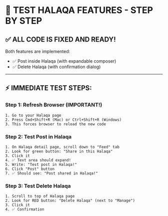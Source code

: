# 🧪 TEST HALAQA FEATURES - STEP BY STEP

## ✅ **ALL CODE IS FIXED AND READY!**

Both features are implemented:
- ✅ Post inside Halaqa (with expandable composer)
- ✅ Delete Halaqa (with confirmation dialog)

---

## ⚡ **IMMEDIATE TEST STEPS:**

### **Step 1: Refresh Browser** (IMPORTANT!)
```
1. Go to your Halaqa page
2. Press Cmd+Shift+R (Mac) or Ctrl+Shift+R (Windows)
3. This forces browser to reload the new code
```

### **Step 2: Test Post in Halaqa**
```
1. On Halaqa detail page, scroll down to "Feed" tab
2. Look for green button: "Share in this Halaqa"
3. Click it
4. ✅ Text area should expand!
5. Write: "Test post in Halaqa!"
6. Click "Post" button
7. ✅ Should see: "Post shared in Halaqa!"
```

### **Step 3: Test Delete Halaqa**
```
1. Scroll to top of Halaqa page
2. Look for RED button: "Delete Halaqa" (next to "Manage")
3. Click it
4. ✅ Confirmation

